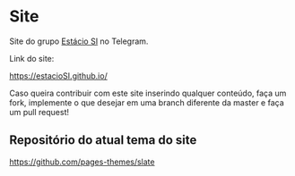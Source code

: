 # Site

Site do grupo [Estácio SI](https://t.me/EstacioSI) no Telegram.

Link do site:

https://estacioSI.github.io/

Caso queira contribuir com este site inserindo qualquer conteúdo, faça um fork, implemente o que desejar em uma branch diferente da master e faça um pull request!

## Repositório do atual tema do site

https://github.com/pages-themes/slate
